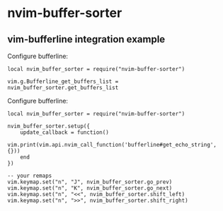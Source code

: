 # nvim-buffer-sorter

## vim-bufferline integration example

Configure bufferline:

```
local nvim_buffer_sorter = require("nvim-buffer-sorter")

vim.g.Bufferline_get_buffers_list = nvim_buffer_sorter.get_buffers_list
```

Configure bufferline:

```
local nvim_buffer_sorter = require("nvim-buffer-sorter")

nvim_buffer_sorter.setup({
    update_callback = function()
        vim.print(vim.api.nvim_call_function('bufferline#get_echo_string', {}))
    end
})

-- your remaps
vim.keymap.set("n", "J", nvim_buffer_sorter.go_prev)
vim.keymap.set("n", "K", nvim_buffer_sorter.go_next)
vim.keymap.set("n", "<<", nvim_buffer_sorter.shift_left)
vim.keymap.set("n", ">>", nvim_buffer_sorter.shift_right)
```

##
